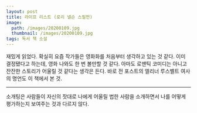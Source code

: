 ```yaml
---
layout: post
title: 라이프 리스트 (로리 넬슨 스필먼)
image:
  path: /images/20200109.jpg
  thumbnail: /images/20200109.jpg
tags: 독서 책 소설
---
```


재밌게 읽었다. 확실히 요즘 작가들은 영화화를 처음부터 생각하고 있는 것 같다. 이미 결정됐다고 하는데, 영화 나와도 한 번 볼만할 것 같다. 아마도 로맨틱 코미디는 아니고 잔잔한 스토리가 어울릴 것 같다는 생각은 든다. 바로 전 포스트의 엘리너 루스벨트 여사의 명언도 이 책에서 본 것.

<hr/>

소개팅은 사람들이 자신의 잣대로 나에게 어울릴 법한 사람을 소개하면서 나를 어떻게 평가하는지 보여주는 것과 다르지 않다.